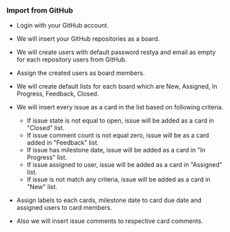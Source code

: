 ### Import from GitHub

- Login with your GitHub account.
- We will insert your GitHub repositories as a board.
- We will create users with default password restya and email as empty for each repository users from GitHub.
- Assign the created users as board members.
- We will create default lists for each board which are New, Assigned, In Progress, Feedback, Closed.
- We will insert every issue as a card in the list based on following criteria.

  - If issue state is not equal to open, issue will be added as a card in "Closed" list.
  - If issue comment count is not equal zero, issue will be as a card added in "Feedback" list.
  - If issue has milestone date, issue will be added as a card in "In Progress" list.
  - If issue assigned to user, issue will be added as a card in "Assigned" list.
  - If issue is not match any criteria, issue will be added as a card in "New" list.

- Assign labels to each cards, milestone date to card due date and assigned users to card members.
- Also we will insert issue comments to respective card comments.